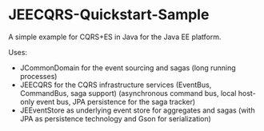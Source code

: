 JEECQRS-Quickstart-Sample
=========================

A simple example for CQRS+ES in Java for the Java EE platform.

Uses:
* JCommonDomain for the event sourcing and sagas (long running processes)
* JEECQRS for the CQRS infrastructure services (EventBus, CommandBus, saga support) (asynchronous command bus, local host-only event bus, JPA persistence for the saga tracker)
* JEEventStore as underlying event store for aggregates and sagas (with JPA as persistence technology and Gson for serialization)

